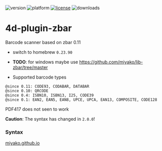 ![version](https://img.shields.io/badge/version-18%2B-EB8E5F)
![platform](https://img.shields.io/static/v1?label=platform&message=mac-intel%20|%20mac-arm%20|%20win-64&color=blue)
[![license](https://img.shields.io/github/license/miyako/4d-plugin-zbar)](LICENSE)
![downloads](https://img.shields.io/github/downloads/miyako/4d-plugin-zbar/total)

# 4d-plugin-zbar
Barcode scanner based on zbar 0.11

* switch to homebrew `0.23.90`

* **TODO**: for windows maybe use https://github.com/miyako/lib-zbar/tree/master

* Supported barcode types

```
@since 0.11: CODE93, CODABAR, DATABAR
@since 0.10: QRCODE
@since 0.4: ISBN10, ISBN13, I25, CODE39
@since 0.1: EAN2, EAN5, EAN8, UPCE, UPCA, EAN13, COMPOSITE, CODE128
```

PDF417 does not seen to work 

**Caution**: The syntax has changed in ``2.0.0``!

### Syntax

[miyako.github.io](https://miyako.github.io/2020/06/03/4d-plugin-zbar.html)

